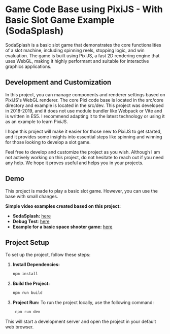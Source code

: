 # Game Code Base using PixiJS - With Basic Slot Game Example (SodaSplash)
SodaSplash is a basic slot game that demonstrates the core functionalities of a slot machine, including spinning reels, stopping logic, and win evaluation. The game is built using PixiJS, a fast 2D rendering engine that uses WebGL, making it highly performant and suitable for interactive graphics applications.

## Development and Customization
In this project, you can manage components and renderer settings based on PixiJS's WebGL renderer. The core Pixi code base is located in the src/core directory and example is located in the src/dev. This project was developed in 2018-2019, and it does not use module bundler like Webpack or Vite and is written in ES5. I recommend adapting it to the latest technology or using it as an example to learn PixiJS.

I hope this project will make it easier for those new to PixiJS to get started, and it provides some insights into essential steps like spinning and winning for those looking to develop a slot game.

Feel free to develop and customize the project as you wish. Although I am not actively working on this project, do not hesitate to reach out if you need any help. We hope it proves useful and helps you in your projects.

## Demo
This project is made to play a basic slot game. However, you can use the base with small changes.

**Simple video examples created based on this project:**
- **SodaSplash:** [here](https://www.youtube.com/watch?v=bVqKSk9MW2I)
- **Debug Test**: [here](https://www.youtube.com/watch?v=fHEo1WHgz9I)
- **Example for a basic space shooter game:** [here](https://www.youtube.com/watch?v=vYFC3HVb3AE)

## Project Setup

To set up the project, follow these steps:

1. **Install Dependencies:**
   ```bash
   npm install
   ```

2. **Build the Project:**
   ```bash
   npm run build
   ```

3. **Project Run:**
To run the project locally, use the following command:
   ```bash
    npm run dev
   ```

This will start a development server and open the project in your default web browser.



